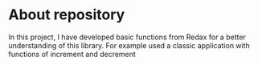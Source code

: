 # About repository
In this project, I have developed basic functions from Redax for a better understanding of this library.
For example used a classic application with functions of increment and decrement